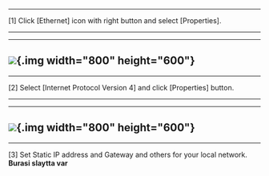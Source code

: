   ------- ----------------------------------------------------------------------
  \[1\]   Click \[Ethernet\] icon with right button and select \[Properties\].
  ------- ----------------------------------------------------------------------

  -----------------------------------------------------------------------------------------------------------------------------------------------------------------
  ![](./Windows%20Server%202012%20R2%20_%20Initial%20Settings%20_%20Set%20Static%20IP%20Address%20_%20Server%20World_files/18.png){.img width="800" height="600"}
  -----------------------------------------------------------------------------------------------------------------------------------------------------------------

  ------- -------------------------------------------------------------------------
  \[2\]   Select \[Internet Protocol Version 4\] and click \[Properties\] button.
  ------- -------------------------------------------------------------------------

  -----------------------------------------------------------------------------------------------------------------------------------------------------------------
  ![](./Windows%20Server%202012%20R2%20_%20Initial%20Settings%20_%20Set%20Static%20IP%20Address%20_%20Server%20World_files/19.png){.img width="800" height="600"}
  -----------------------------------------------------------------------------------------------------------------------------------------------------------------

  ------- ----------------------------------------------------------------------
  \[3\]   Set Static IP address and Gateway and others for your local network. **Burasi slaytta var**
